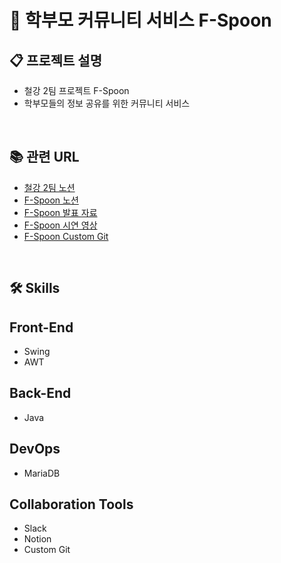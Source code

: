 # 🏫 학부모 커뮤니티 서비스 F-Spoon

## 📋 프로젝트 설명

- 철강 2팀 프로젝트 F-Spoon
- 학부모들의 정보 공유를 위한 커뮤니티 서비스
<br>

## 📚 관련 URL

- [철강 2팀 노션](https://spring-periodical-246.notion.site/2-d0fd365a39af4b85be1852d8b2370e95?pvs=4)
- [F-Spoon 노션](https://spring-periodical-246.notion.site/F-da3ee011b9484747b96eac53da02b1b9?pvs=4)
- [F-Spoon 발표 자료](https://www.miricanvas.com/v/13e8ra0)
- [F-Spoon 시연 영상](https://www.youtube.com/watch?v=lNObQKcFICE)
- [F-Spoon Custom Git](https://spring-periodical-246.notion.site/b7f6622996e84c798832355f9a136922?v=f98d53a836e3488c961de52e258f1402&pvs=4)
<br>

## 🛠️ Skills

## Front-End

- Swing
- AWT

## Back-End

- Java

## DevOps

- MariaDB

## Collaboration Tools

- Slack
- Notion
- Custom Git

